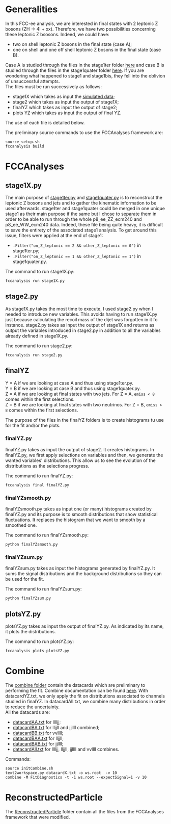 # Generalities
In this FCC-ee analysis, we are interested in final states with 2 leptonic Z bosons (ZH &rarr; 4l + xx). Therefore, we have two possibilities concerning these leptonic Z bsosons. Indeed, we could have:
- two on shell leptonic Z bosons in the final state (case A); 
- one on shell and one off shell leptonic Z bosons in the final state (case B).

Case A is studied through the files in the stage1ter folder [here](https://github.com/hindtaibi/FCCAnalyses_Hind/tree/main/stage1ter) and case B is studied through the files in the stage1quater folder [here](https://github.com/hindtaibi/FCCAnalyses_Hind/tree/main/stage1quater). If you are wondering what happened to stage1 and stage1bis, they fell into the oblivion of unsuccessful attempts.  
The files must be run successively as follows:
- stage1X which takes as input the [simulated data](https://fcc-physics-events.web.cern.ch/FCCee/delphes/winter2023/idea/);
- stage2 which takes as input the output of stage1X;
- finalYZ which takes as input the output of stage2;
- plots YZ which takes as input the output of final YZ.

The use of each file is detailed below.

The preliminary source commands to use the FCCAnalyses framework are:

```
source setup.sh
fccanalysis build 
```

# FCCAnalyses
## stage1X.py
The main purpose of [stage1ter.py](https://github.com/hindtaibi/FCCAnalyses_Hind/blob/main/stage1ter/stage1ter.py) and [stage1quater.py](https://github.com/hindtaibi/FCCAnalyses_Hind/blob/main/stage1quater/stage1quater.py) is to reconstruct the leptonic Z bosons and jets and to gather the kinematic information to be used afterwards. stage1ter and stage1quater could be merged in one unique stage1 as their main purpose if the same but I chose to separate them in order to be able to run through the whole p8_ee_ZZ_ecm240 and p8_ee_WW_ecm240 data. Indeed, these file being quite heavy, it is difficult to save the entirety of the associated stage1 analysis. To get around this issue, filters were applied at the end of stage1:
- ```.Filter("on_Z_leptonic == 2 && other_Z_leptonic == 0")``` in stage1ter.py;
- ```.Filter("on_Z_leptonic == 1 && other_Z_leptonic == 1")``` in stage1quater.py.

The command to run stage1X.py:    
```
fccanalysis run stage1X.py
```

## stage2.py
As stage1X.py takes the most time to execute, I used stage2.py when I needed to introduce new variables. This avoids having to run stage1X.py just because calculating the recoil mass of the dijet was forgotten in it fo instance. stage2.py takes as input the output of stage1X and returns as output the variables introduced in stage2.py in addition to all the variables already defined in stage1X.py.

The command to run stage2.py:    
```
fccanalysis run stage2.py
```

## finalYZ
Y = A if we are looking at case A and thus using stage1ter.py.  
Y = B if we are looking at case B and thus using stage1quater.py.  
Z = A if we are looking at final states with two jets. For Z = A, ```emiss < 8``` comes within the first selections.  
Z = B if we are looking at final states with two neutrinos. For Z = B, ```emiss > 8``` comes within the first selections.

The purpose of the files in the finalYZ folders is to create histograms tu use for the fit and/or the plots.

### finalYZ.py
finalYZ.py takes as input the output of stage2. It creates histograms. In finalYZ.py, we first apply selections on variables and then, we generate the wanted variables' distributions. This allow us to see the evolution of the distributions as the selections progress.

The command to run finalYZ.py:  
```
fccanalysis final finalYZ.py
```

### finalYZsmooth.py
finalYZsmooth.py takes as input one (or many) histograms created by finalYZ.py and its purpose is to smooth distributions that show statistical fluctuations. It replaces the histogram that we want to smooth by a smoothed one.

The command to run finalYZsmooth.py:  
```
python finalYZsmooth.py
```

### finalYZsum.py
finalYZsum.py takes as input the histograms generated by finalYZ.py. It sums the signal distributions and the background distributions so they can be used for the fit.

The command to run finalYZsum.py:  
```
python finalYZsum.py
```

## plotsYZ.py
plotsYZ.py takes as input the output of finalYZ.py. As indicated by its name, it plots the distributions.

The command to run plotsYZ.py:  
```
fccanalysis plots plotsYZ.py
```

# Combine
The [combine folder](https://github.com/hindtaibi/FCCAnalyses_Hind/tree/main/combine) contain the datacards which are preliminary to performing the fit. Combine documentation can be found [here](http://cms-analysis.github.io/HiggsAnalysis-CombinedLimit/part2/settinguptheanalysis/).
With datacardYZ.txt, we only apply the fit on distributions associated to channels studied in finalYZ. In datacardAll.txt, we combine many distributions in order to reduce the uncertainty.  
All the datacards are:
- [datacardAA.txt](https://github.com/hindtaibi/FCCAnalyses_Hind/blob/main/combine/datacardAA.txt) for lllljj;
- [datacardBA.txt](https://github.com/hindtaibi/FCCAnalyses_Hind/blob/main/combine/datacardBA.txt) for lljjll and jjllll combined;
- [datacardBB.txt](https://github.com/hindtaibi/FCCAnalyses_Hind/blob/main/combine/datacardBB.txt) for vvllll;
- [datacardBAA.txt](https://github.com/hindtaibi/FCCAnalyses_Hind/blob/main/combine/datacardBAA.txt) for lljjll;
- [datacardBAB.txt](https://github.com/hindtaibi/FCCAnalyses_Hind/blob/main/combine/datacardBAB.txt) for jjllll;
- [datacardAll.txt](https://github.com/hindtaibi/FCCAnalyses_Hind/blob/main/combine/datacardAll.txt) for lllljj, lljjll, jjllll and vvllll combines.

Commands:
```
source initCombine.sh
text2workspace.py datacardX.txt -o ws.root  -v 10  
combine -M FitDiagnostics -t -1 ws.root --expectSignal=1 -v 10
```

# ReconstructedParticle
The [ReconstructedParticle](https://github.com/hindtaibi/FCCAnalyses_Hind/tree/main/ReconstructedParticle) folder contain all the files from the FCCAnalyses framework that were modified.
